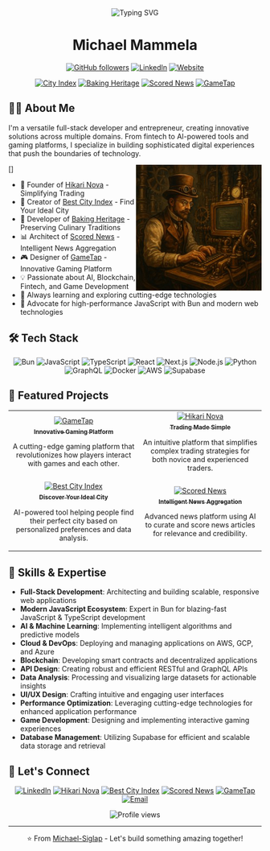 <div align="center">
  <img src="https://readme-typing-svg.herokuapp.com?font=Fira+Code&pause=1000&color=2E9EFF&background=FFFFFF00&center=true&vCenter=true&width=435&lines=Full-Stack+Developer;Entrepreneur;AI+Enthusiast;Fintech+Innovator;Game+Designer;Automated+Trading+Enabler" alt="Typing SVG" />
</div>

<h1 align="center">Michael Mammela</h1>

<p align="center">
  <a href="https://github.com/Michael-Siglap"><img src="https://img.shields.io/github/followers/Michael-Siglap?label=Follow&style=social" alt="GitHub followers" /></a>
  <a href="https://www.linkedin.com/in/michael-mammela/"><img src="https://img.shields.io/badge/-LinkedIn-0077B5?style=flat&logo=linkedin&logoColor=white" alt="LinkedIn" /></a>
  <a href="https://www.hikarinova.com"><img src="https://img.shields.io/badge/Website-Hikari%20Nova-4285F4?style=flat&logo=google-chrome&logoColor=white" alt="Website" /></a>
</p>

<p align="center">
  <a href="https://bestcityindex.com"><img src="https://img.shields.io/badge/Project-Best%20City%20Index-green" alt="City Index" /></a>
  <a href="https://bakingheritage.com"><img src="https://img.shields.io/badge/Project-Baking%20Heritage-brown" alt="Baking Heritage" /></a>
  <a href="https://scorednews.com/"><img src="https://img.shields.io/badge/Project-Scored%20News-purple" alt="Scored News" /></a>
  <a href="https://www.gametap.app/"><img src="https://img.shields.io/badge/NEW-GameTap-orange" alt="GameTap" /></a>
</p>

## 👨‍💻 About Me

I'm a versatile full-stack developer and entrepreneur, creating innovative solutions across multiple domains. From fintech to AI-powered tools and gaming platforms, I specialize in building sophisticated digital experiences that push the boundaries of technology.

[<img align="right" width="250" height="250" src="https://github.com/Michael-Siglap/Michael-Siglap/blob/main/steampunk-inventor-optimized.jpg">]

- 🚀 Founder of [Hikari Nova](https://www.hikarinova.com) - Simplifying Trading
- 🌆 Creator of [Best City Index](https://bestcityindex.com) - Find Your Ideal City
- 🍞 Developer of [Baking Heritage](https://bakingheritage.com) - Preserving Culinary Traditions
- 📊 Architect of [Scored News](https://scorednews.com/) - Intelligent News Aggregation
- 🎮 Designer of [GameTap](https://www.gametap.app/) - Innovative Gaming Platform
- 💡 Passionate about AI, Blockchain, Fintech, and Game Development
- 🌱 Always learning and exploring cutting-edge technologies
- 🚀 Advocate for high-performance JavaScript with Bun and modern web technologies

## 🛠️ Tech Stack

<div align="center">

![Bun](https://img.shields.io/badge/-Bun-FFD700?style=for-the-badge&logo=bun&logoColor=black)
![JavaScript](https://img.shields.io/badge/-JavaScript-F7DF1E?style=for-the-badge&logo=javascript&logoColor=black)
![TypeScript](https://img.shields.io/badge/-TypeScript-3178C6?style=for-the-badge&logo=typescript&logoColor=white)
![React](https://img.shields.io/badge/-React-61DAFB?style=for-the-badge&logo=react&logoColor=black)
![Next.js](https://img.shields.io/badge/-Next.js-000000?style=for-the-badge&logo=next.js&logoColor=white)
![Node.js](https://img.shields.io/badge/-Node.js-339933?style=for-the-badge&logo=node.js&logoColor=white)
![Python](https://img.shields.io/badge/-Python-3776AB?style=for-the-badge&logo=python&logoColor=white)
![GraphQL](https://img.shields.io/badge/-GraphQL-E10098?style=for-the-badge&logo=graphql&logoColor=white)
![Docker](https://img.shields.io/badge/-Docker-2496ED?style=for-the-badge&logo=docker&logoColor=white)
![AWS](https://img.shields.io/badge/-AWS-232F3E?style=for-the-badge&logo=amazon-aws&logoColor=white)
![Supabase](https://img.shields.io/badge/-Supabase-3ECF8E?style=for-the-badge&logo=supabase&logoColor=white)

</div>

## 🚀 Featured Projects

<table>
  <tr>
    <td align="center">
      <a href="https://www.gametap.app/">
        <img src="https://img.shields.io/badge/-GameTap-FFA500?style=for-the-badge&logo=unity&logoColor=white" alt="GameTap" />
        <br />
        <sub><b>Innovative Gaming Platform</b></sub>
      </a>
      <p>A cutting-edge gaming platform that revolutionizes how players interact with games and each other.</p>
    </td>
    <td align="center">
      <a href="https://www.hikarinova.com">
        <img src="https://img.shields.io/badge/-Hikari%20Nova-4285F4?style=for-the-badge&logo=bitcoin&logoColor=white" alt="Hikari Nova" />
        <br />
        <sub><b>Trading Made Simple</b></sub>
      </a>
      <p>An intuitive platform that simplifies complex trading strategies for both novice and experienced traders.</p>
    </td>
  </tr>
  <tr>
    <td align="center">
      <a href="https://bestcityindex.com">
        <img src="https://img.shields.io/badge/-Best%20City%20Index-4CAF50?style=for-the-badge&logo=google-maps&logoColor=white" alt="Best City Index" />
        <br />
        <sub><b>Discover Your Ideal City</b></sub>
      </a>
      <p>AI-powered tool helping people find their perfect city based on personalized preferences and data analysis.</p>
    </td>
    <td align="center">
      <a href="https://scorednews.com/">
        <img src="https://img.shields.io/badge/-Scored%20News-9C27B0?style=for-the-badge&logo=feedly&logoColor=white" alt="Scored News" />
        <br />
        <sub><b>Intelligent News Aggregation</b></sub>
      </a>
      <p>Advanced news platform using AI to curate and score news articles for relevance and credibility.</p>
    </td>
  </tr>
</table>

## 💼 Skills & Expertise

- **Full-Stack Development**: Architecting and building scalable, responsive web applications
- **Modern JavaScript Ecosystem**: Expert in Bun for blazing-fast JavaScript & TypeScript development
- **AI & Machine Learning**: Implementing intelligent algorithms and predictive models
- **Cloud & DevOps**: Deploying and managing applications on AWS, GCP, and Azure
- **Blockchain**: Developing smart contracts and decentralized applications
- **API Design**: Creating robust and efficient RESTful and GraphQL APIs
- **Data Analysis**: Processing and visualizing large datasets for actionable insights
- **UI/UX Design**: Crafting intuitive and engaging user interfaces
- **Performance Optimization**: Leveraging cutting-edge technologies for enhanced application performance
- **Game Development**: Designing and implementing interactive gaming experiences
- **Database Management**: Utilizing Supabase for efficient and scalable data storage and retrieval


## 🤝 Let's Connect

<div align="center">
  
  [![LinkedIn](https://img.shields.io/badge/LinkedIn-%230077B5.svg?&style=for-the-badge&logo=linkedin&logoColor=white)](https://www.linkedin.com/in/michael-mammela/)
  [![Hikari Nova](https://img.shields.io/badge/Hikari%20Nova-Website-blue?style=for-the-badge)](https://www.hikarinova.com)
  [![Best City Index](https://img.shields.io/badge/Best%20City%20Index-Website-green?style=for-the-badge)](https://bestcityindex.com)
  [![Scored News](https://img.shields.io/badge/Scored%20News-Website-purple?style=for-the-badge)](https://scorednews.com/)
  [![GameTap](https://img.shields.io/badge/GameTap-Website-orange?style=for-the-badge)](https://www.gametap.app/)
  [![Email](https://img.shields.io/badge/Email-michael.mammela%40gmail.com-blue?style=for-the-badge&logo=gmail&logoColor=white)](mailto:&#109;&#105;&#99;&#104;&#97;&#101;&#108;&#46;&#109;&#97;&#109;&#109;&#101;&#108;&#97;&#64;&#103;&#109;&#97;&#105;&#108;&#46;&#99;&#111;&#109;)
  
</div>

<div align="center">
  <img src="https://komarev.com/ghpvc/?username=Michael-Siglap&color=blueviolet&style=flat-square&label=Profile+Views" alt="Profile views" />
</div>

---

<div align="center">
  ⭐️ From <a href="https://github.com/Michael-Siglap">Michael-Siglap</a> - Let's build something amazing together!
</div>

